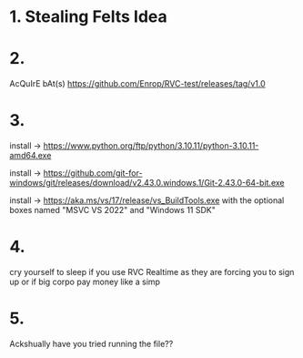 # 1. Stealing Felts Idea


# 2. 
AcQuIrE bAt(s) https://github.com/Enrop/RVC-test/releases/tag/v1.0

# 3. 
install -> https://www.python.org/ftp/python/3.10.11/python-3.10.11-amd64.exe

install -> https://github.com/git-for-windows/git/releases/download/v2.43.0.windows.1/Git-2.43.0-64-bit.exe

install -> https://aka.ms/vs/17/release/vs_BuildTools.exe with the optional boxes named "MSVC VS 2022" and "Windows 11 SDK"

# 4.
cry yourself to sleep if you use RVC Realtime as they are forcing you to sign up or if big corpo pay money like a simp

# 5. 
Ackshually have you tried running the file??
